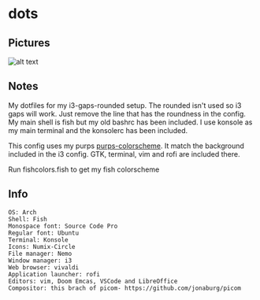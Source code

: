 # dots

## Pictures
![alt text](https://github.com/CaydendW/dots/blob/master/Pictures/fullrice.png?raw=true)

## Notes
My dotfiles for my i3-gaps-rounded setup. The rounded isn't used so i3 gaps will work. Just remove the line that has the roundness in the config. My main shell is fish but my old bashrc has been included. I use konsole as my main terminal and the konsolerc has been included.

This config uses my purps [purps-colorscheme](https://github.com/CaydendW/purps-colorscheme). It match the background included in the i3 config. GTK, terminal, vim and rofi are included there.

Run fishcolors.fish to get my fish colorscheme

## Info
```
OS: Arch
Shell: Fish
Monospace font: Source Code Pro
Regular font: Ubuntu
Terminal: Konsole
Icons: Numix-Circle
File manager: Nemo
Window manager: i3
Web browser: vivaldi
Application launcher: rofi
Editors: vim, Doom Emcas, VSCode and LibreOffice
Compositor: this brach of picom- https://github.com/jonaburg/picom
```

